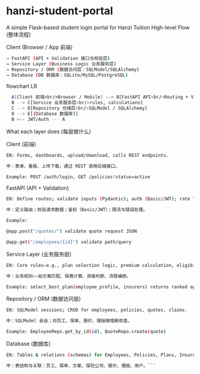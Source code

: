 # hanzi-student-portal
A simple Flask-based student login portal for Hanzi Tuition
High-level Flow (整体流程)

Client (Browser / App 前端)
```bash
→ FastAPI (API + Validation 接口与校验层)
→ Service Layer (Business Logic 业务服务层)
→ Repository / ORM (数据访问层：SQLModel/SQLAlchemy)
→ Database (DB 数据库：SQLite/MySQL/PostgreSQL)
```

flowchart LR
```bash
  A[Client 前端<br/>Browser / Mobile] --> B[FastAPI API<br/>Routing + Validation]
  B --> C[Service 业务服务层<br/>rules, calculations]
  C --> D[Repository 仓储层<br/>SQLModel / SQLAlchemy]
  D --> E[(Database 数据库)]
  B <-- JWT/Auth --- A

  ```

What each layer does (每层做什么)

Client (前端)
```bash
EN: Forms, dashboards, upload/download, calls REST endpoints.

中：表单、看板、上传下载，通过 REST 调用后端接口。

Example: POST /auth/login, GET /policies?status=active
```
FastAPI (API + Validation)
```bash
EN: Define routes; validate inputs (Pydantic); auth (Basic/JWT); rate limiting & error handling.

中：定义路由；校验请求数据；鉴权（Basic/JWT）；限流与错误处理。

Example:

@app.post("/quotes/") validate quote request JSON

@app.get("/employees/{id}") validate path/query
```

Service Layer (业务服务层)

```bash
EN: Core rules—e.g., plan selection logic, premium calculation, eligibility, workflow.

中：业务规则——如方案匹配、保费计算、资格判断、流程编排。

Example: select_best_plan(employee_profile, insurers) returns ranked options.
```

Repository / ORM (数据访问层)
```bash
EN: SQLModel sessions; CRUD for employees, policies, quotes, claims.

中：SQLModel 会话；对员工、保单、报价、理赔做增删改查。

Example: EmployeeRepo.get_by_id(id), QuoteRepo.create(quote)
```

Database (数据库)
```bash
EN: Tables & relations (schemas) for Employees, Policies, Plans, Insurers, Quotes, Claims, Users.

中：表结构与关联：员工、保单、方案、保险公司、报价、理赔、用户。```

